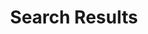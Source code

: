 ---
title: "Search Results"
sitemap:
  priority : 0.1
layout: "search"
sidebar: true
sitemap_ignore: true
---